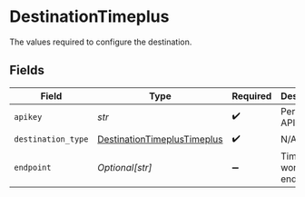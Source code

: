 # DestinationTimeplus

The values required to configure the destination.


## Fields

| Field                                                                             | Type                                                                              | Required                                                                          | Description                                                                       | Example                                                                           |
| --------------------------------------------------------------------------------- | --------------------------------------------------------------------------------- | --------------------------------------------------------------------------------- | --------------------------------------------------------------------------------- | --------------------------------------------------------------------------------- |
| `apikey`                                                                          | *str*                                                                             | :heavy_check_mark:                                                                | Personal API key                                                                  |                                                                                   |
| `destination_type`                                                                | [DestinationTimeplusTimeplus](../../models/shared/destinationtimeplustimeplus.md) | :heavy_check_mark:                                                                | N/A                                                                               |                                                                                   |
| `endpoint`                                                                        | *Optional[str]*                                                                   | :heavy_minus_sign:                                                                | Timeplus workspace endpoint                                                       | https://us.timeplus.cloud/workspace_id                                            |
